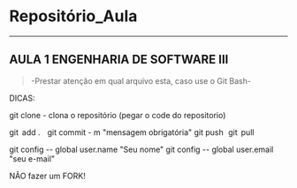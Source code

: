 # Repositório_Aula
---

## AULA 1 ENGENHARIA DE SOFTWARE III

>-Prestar atenção em qual arquivo esta, caso use o Git Bash-

DICAS:

git clone - clona o repositório (pegar o code do repositorio)

git  add .   
git commit - m "mensagem obrigatória"
git push  
git  pull 

git config -- global user.name "Seu nome"
git config -- global user.email "seu e-mail"

NÂO fazer um FORK!

